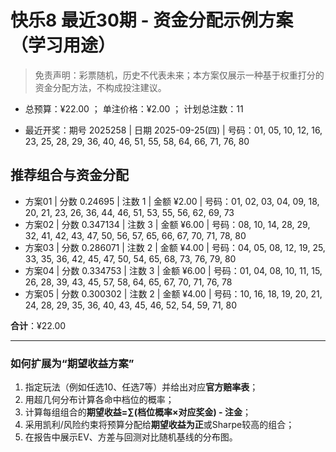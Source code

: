 # 快乐8 最近30期 - 资金分配示例方案（学习用途）

> 免责声明：彩票随机，历史不代表未来；本方案仅展示一种基于权重打分的资金分配方法，不构成投注建议。

- 总预算：¥22.00 ； 单注价格：¥2.00 ； 计划总注数：11

- 最近开奖：期号 2025258 | 日期 2025-09-25(四) | 号码：01, 05, 10, 12, 16, 23, 25, 28, 29, 36, 40, 46, 51, 55, 58, 64, 66, 71, 76, 80


## 推荐组合与资金分配

- 方案01 | 分数 0.24695 | 注数   1 | 金额 ¥2.00 | 号码：01, 02, 03, 04, 09, 18, 20, 21, 23, 26, 36, 44, 46, 51, 53, 55, 56, 62, 69, 73
- 方案02 | 分数 0.347134 | 注数   3 | 金额 ¥6.00 | 号码：08, 10, 14, 28, 29, 32, 41, 42, 43, 47, 50, 56, 57, 65, 66, 67, 70, 71, 78, 80
- 方案03 | 分数 0.286071 | 注数   2 | 金额 ¥4.00 | 号码：04, 05, 08, 12, 19, 25, 33, 35, 36, 42, 45, 47, 50, 54, 65, 68, 73, 76, 79, 80
- 方案04 | 分数 0.334753 | 注数   3 | 金额 ¥6.00 | 号码：01, 04, 08, 10, 11, 15, 26, 28, 39, 43, 45, 57, 58, 64, 65, 67, 70, 71, 76, 78
- 方案05 | 分数 0.300302 | 注数   2 | 金额 ¥4.00 | 号码：10, 16, 18, 19, 20, 21, 24, 28, 29, 35, 36, 40, 43, 45, 46, 52, 54, 59, 71, 80

**合计**：¥22.00


---
### 如何扩展为“期望收益方案”

1) 指定玩法（例如任选10、任选7等）并给出对应**官方赔率表**；
2) 用超几何分布计算各命中档位的概率；
3) 计算每组组合的**期望收益=∑(档位概率×对应奖金) - 注金**；
4) 采用凯利/风险约束将预算分配给**期望收益为正**或Sharpe较高的组合；
5) 在报告中展示EV、方差与回测对比随机基线的分布图。